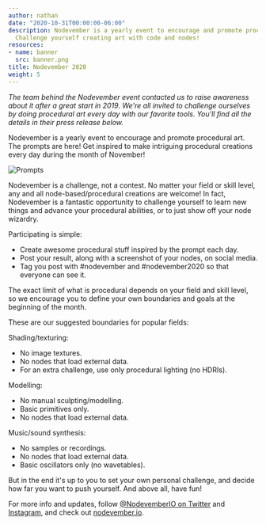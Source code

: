 ```yaml
---
author: nathan
date: "2020-10-31T00:00:00-06:00"
description: Nodevember is a yearly event to encourage and promote procedural art.
  Challenge yourself creating art with code and nodes!
resources:
- name: banner
  src: banner.png
title: Nodevember 2020
weight: 5
---
```


_The team behind the Nodevember event contacted us to raise awareness about it after a great start in 2019. We're all invited to challenge ourselves by doing procedural art every day with our favorite tools. You'll find all the details in their press release below._

Nodevember is a yearly event to encourage and promote procedural art.
The prompts are here! Get inspired to make intriguing procedural creations every day during the month of November!

![Prompts](prompts.png)

Nodevember is a challenge, not a contest. No matter your field or skill level, any and all node-based/procedural creations are welcome!
In fact, Nodevember is a fantastic opportunity to challenge yourself to learn new things and advance your procedural abilities, or to just show off your node wizardry.

Participating is simple:

- Create awesome procedural stuff inspired by the prompt each day.
- Post your result, along with a screenshot of your nodes, on social media.
- Tag you post with #nodevember and #nodevember2020 so that everyone can see it.

The exact limit of what is procedural depends on your field and skill level, so we encourage you to define your own boundaries and goals at the beginning of the month.

These are our suggested boundaries for popular fields:

Shading/texturing:

- No image textures.
- No nodes that load external data.
- For an extra challenge, use only procedural lighting (no HDRIs).

Modelling:

- No manual sculpting/modelling.
- Basic primitives only.
- No nodes that load external data.

Music/sound synthesis:

- No samples or recordings.
- No nodes that load external data.
- Basic oscillators only (no wavetables).

But in the end it's up to you to set your own personal challenge, and decide how far you want to push yourself.
And above all, have fun!

For more info and updates, follow [@NodevemberIO on Twitter](https://twitter.com/NodevemberIO/) and [Instagram](https://www.instagram.com/NodevemberIO/), and check out [nodevember.io](https://nodevember.io/).
